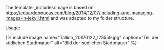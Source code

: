 The template _includes/image is based on  https://eduardoboucas.com/blog/2014/12/07/including-and-managing-images-in-jekyll.html 
and was adapted to my folder structure.

Usage:

{% include image name="Tallinn_20170122_123559.jpg" caption="Teil der südlichen Stadtmauer" alt="Bild der südlichen Stadtmauer" %}

